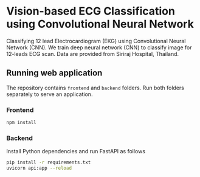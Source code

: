 # Vision-based ECG Classification using Convolutional Neural Network

Classifying 12 lead Electrocardiogram (EKG) using Convolutional Neural Network (CNN).
We train deep neural network (CNN) to classify image for 12-leads ECG scan.
Data are provided from Siriraj Hospital, Thailand.

## Running web application

The repository contains `frontend` and `backend` folders. Run both folders separately to
serve an application.

### Frontend

```sh
npm install
```

### Backend

Install Python dependencies and run FastAPI as follows

```sh
pip install -r requirements.txt
uvicorn api:app --reload
```
